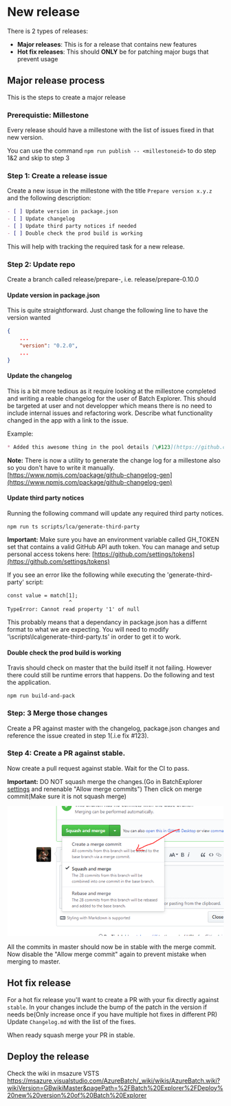 # New release

There is 2 types of releases:
* **Major releases**: This is for a release that contains new features
* **Hot fix releases**: This should **ONLY** be for patching major bugs that prevent usage

## Major release process
This is the steps to create a major release

### Prerequistie: Millestone
Every release should have a millestone with the list of issues fixed in that new version.

You can use the command `npm run publish -- <millestoneid>` to do step 1&2 and skip to step 3

### Step 1: Create a release issue

Create a new issue in the millestone with the title `Prepare version x.y.z` and the following description:

```md
- [ ] Update version in package.json
- [ ] Update changelog
- [ ] Update third party notices if needed
- [ ] Double check the prod build is working
```

This will help with tracking the required task for a new release.

### Step 2: Update repo

Create a branch called release/prepare-<milestone>, i.e. release/prepare-0.10.0

#### Update version in package.json

This is quite straightforward. Just change the following line to have the version wanted

```json
{
    ...
    "version": "0.2.0",
    ...
}
```

#### Update the changelog

This is a bit more tedious as it require looking at the millestone completed and writing a reable changelog for the user of Batch Explorer.
This should be targeted at user and not developper which means there is no need to include internal issues and refactoring work.
Describe what functionality changed in the app with a link to the issue.

Example:
```md
* Added this awesome thing in the pool details [\#123](https://github.com/Azure/BatchExplorer/issues/123)
```

**Note:** There is now a utility to generate the change log for a millestone also so you don't have to write it manually.
[https://www.npmjs.com/package/github-changelog-gen](https://www.npmjs.com/package/github-changelog-gen)


#### Update third party notices
Running the following command will update any required third party notices.
```
npm run ts scripts/lca/generate-third-party
```

**Important:** Make sure you have an environment variable called GH_TOKEN set that contains a valid GitHub API auth token.
You can manage and setup personal access tokens here: [https://github.com/settings/tokens](https://github.com/settings/tokens)

If you see an error like the following while executing the 'generate-third-party' script:
```
const value = match[1];
                    ^
TypeError: Cannot read property '1' of null
```

This probably means that a dependancy in package.json has a differnt format to what we are expecting.
You will need to modify '\scripts\lca\generate-third-party.ts' in order to get it to work.

#### Double check the prod build is working

Travis should check on master that the build itself it not failing. However there could still be runtime errors that happens.
Do the following and test the application.
```
npm run build-and-pack
```


### Step: 3 Merge those changes
Create a PR against master with the changelog, package.json changes and reference the issue created in step 1(.i.e fix \#123).


### Step 4: Create a PR against stable.
Now create a pull request against stable. Wait for the CI to pass.

**Important:** DO NOT squash merge the changes.(Go in BatchExplorer [settings](https://github.com/Azure/BatchExplorer/settings) and renenable "Allow merge commits")
Then click on merge commit(Make sure it is not squash merge)

![](images/merge-commit.png)

All the commits in master should now be in stable with the merge commit.
Now disable the "Allow merge commit" again to prevent mistake when merging to master.


## Hot fix release

For a hot fix release you'll want to create a PR with your fix directly against `stable`.
In your changes include the bump of the patch in the version if needs be(Only increase once if you have multiple hot fixes in different PR)
Update `Changelog.md` with the list of the fixes.

When ready squash merge your PR in stable.


## Deploy the release

Check the wiki in msazure VSTS https://msazure.visualstudio.com/AzureBatch/_wiki/wikis/AzureBatch.wiki?wikiVersion=GBwikiMaster&pagePath=%2FBatch%20Explorer%2FDeploy%20new%20version%20of%20Batch%20Explorer
